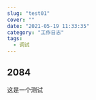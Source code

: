 ```yaml
---
slug: "test01"
cover: ""
date: "2021-05-19 11:33:35"
category: "工作日志"
tags:
  - 调试
---
```


## 2084

这是一个测试